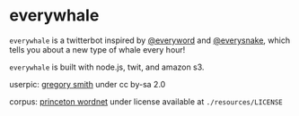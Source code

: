 # everywhale

`everywhale` is a twitterbot inspired by [@everyword](https://twitter.com/everyword) and [@everysnake](https://twitter.com/everysnake), which tells you about a new type of whale every hour!

`everywhale` is built with node.js, twit, and amazon s3.

userpic: [gregory smith](https://www.flickr.com/photos/slobirdr/14902935282/) under cc by-sa 2.0

corpus: [princeton wordnet](http://wordnet.princeton.edu/wordnet/) under license available at `./resources/LICENSE`
